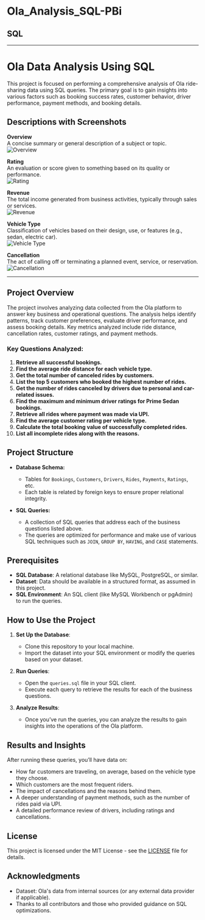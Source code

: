 # Ola_Analysis_SQL-PBi

## SQL
---

# Ola Data Analysis Using SQL

This project is focused on performing a comprehensive analysis of Ola ride-sharing data using SQL queries. The primary goal is to gain insights into various factors such as booking success rates, customer behavior, driver performance, payment methods, and booking details.

## Descriptions with Screenshots

**Overview**  
A concise summary or general description of a subject or topic.  
![Overview](path-to-your-image/overview-screenshot.png)

**Rating**  
An evaluation or score given to something based on its quality or performance.  
![Rating](path-to-your-image/rating-screenshot.png)

**Revenue**  
The total income generated from business activities, typically through sales or services.  
![Revenue](path-to-your-image/revenue-screenshot.png)

**Vehicle Type**  
Classification of vehicles based on their design, use, or features (e.g., sedan, electric car).  
![Vehicle Type](path-to-your-image/vehicle-type-screenshot.png)

**Cancellation**  
The act of calling off or terminating a planned event, service, or reservation.  
![Cancellation](path-to-your-image/cancellation-screenshot.png)

---

## Project Overview

The project involves analyzing data collected from the Ola platform to answer key business and operational questions. The analysis helps identify patterns, track customer preferences, evaluate driver performance, and assess booking details. Key metrics analyzed include ride distance, cancellation rates, customer ratings, and payment methods.

### Key Questions Analyzed:
1. **Retrieve all successful bookings.**
2. **Find the average ride distance for each vehicle type.**
3. **Get the total number of canceled rides by customers.**
4. **List the top 5 customers who booked the highest number of rides.**
5. **Get the number of rides canceled by drivers due to personal and car-related issues.**
6. **Find the maximum and minimum driver ratings for Prime Sedan bookings.**
7. **Retrieve all rides where payment was made via UPI.**
8. **Find the average customer rating per vehicle type.**
9. **Calculate the total booking value of successfully completed rides.**
10. **List all incomplete rides along with the reasons.**

## Project Structure

- **Database Schema:**
  - Tables for `Bookings`, `Customers`, `Drivers`, `Rides`, `Payments`, `Ratings`, etc.
  - Each table is related by foreign keys to ensure proper relational integrity.

- **SQL Queries:**
  - A collection of SQL queries that address each of the business questions listed above.
  - The queries are optimized for performance and make use of various SQL techniques such as `JOIN`, `GROUP BY`, `HAVING`, and `CASE` statements.

## Prerequisites

- **SQL Database**: A relational database like MySQL, PostgreSQL, or similar.
- **Dataset**: Data should be available in a structured format, as assumed in this project.
- **SQL Environment**: An SQL client (like MySQL Workbench or pgAdmin) to run the queries.

## How to Use the Project

1. **Set Up the Database**:
   - Clone this repository to your local machine.
   - Import the dataset into your SQL environment or modify the queries based on your dataset.

2. **Run Queries**:
   - Open the `queries.sql` file in your SQL client.
   - Execute each query to retrieve the results for each of the business questions.

3. **Analyze Results**:
   - Once you’ve run the queries, you can analyze the results to gain insights into the operations of the Ola platform.

## Results and Insights

After running these queries, you’ll have data on:

- How far customers are traveling, on average, based on the vehicle type they choose.
- Which customers are the most frequent riders.
- The impact of cancellations and the reasons behind them.
- A deeper understanding of payment methods, such as the number of rides paid via UPI.
- A detailed performance review of drivers, including ratings and cancellations.

## License

This project is licensed under the MIT License - see the [LICENSE](LICENSE) file for details.

## Acknowledgments

- Dataset: Ola's data from internal sources (or any external data provider if applicable).
- Thanks to all contributors and those who provided guidance on SQL optimizations.
